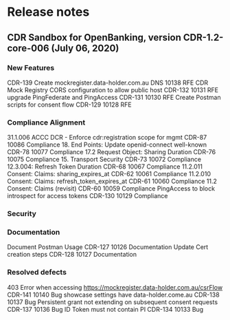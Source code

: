 # Release notes

## CDR Sandbox for OpenBanking, version CDR-1.2-core-006 (July 06, 2020)

### New Features
CDR-139 Create mockregister.data-holder.com.au DNS		10138	RFE
CDR Mock Registry CORS configuration to allow public host	CDR-132	10131	RFE
upgrade PingFederate and PingAccess	CDR-131	10130	RFE
Create Postman scripts for consent flow	CDR-129	10128	RFE

### Compliance Alignment
31.1.006 ACCC DCR - Enforce cdr:registration scope for mgmt	CDR-87	10086	Compliance
18. End Points: Update openid-connect well-known	CDR-78	10077	Compliance
17.2 Request Object: Sharing Duration	CDR-76	10075	Compliance
15. Transport Security	CDR-73	10072	Compliance
12.3.004: Refresh Token Duration	CDR-68	10067	Compliance
11.2.011 Consent: Claims: sharing_expires_at	CDR-62	10061	Compliance
11.2.010 Consent: Claims: refresh_token_expires_at	CDR-61	10060	Compliance
11.2 Consent: Claims (revisit)	CDR-60	10059	Compliance
PingAccess to block introspect for access tokens	CDR-130	10129	Compliance

### Security


### Documentation
Document Postman Usage	CDR-127	10126	Documentation
Update Cert creation steps	CDR-128	10127	Documentation

### Resolved defects


403 Error when accessing https://mockregister.data-holder.com.au/csrFlow	CDR-141	10140	Bug
showcase settings have data-holder.come.au	CDR-138	10137	Bug
Persistent grant not extending on subsequent consent requests	CDR-137	10136	Bug
ID Token must not contain PI	CDR-134	10133	Bug





